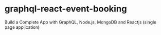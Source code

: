 # graphql-react-event-booking

Build a Complete App with GraphQL, Node.js, MongoDB and Reactjs (single page application)